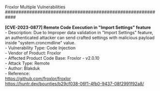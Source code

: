 Froxlor Multiple Vulnerabilities
############################################################<br />
<br />**[CVE-2023-0877] Remote Code Execution in "Import Settings" feature**
<br />- Description: Due to Improper data validation in "Import Settings" feature, an authenticated attacker can send crafted settings with malicious payload inside "system.croncmdline" value.
<br />- Vulnerability Type: Code Injection
<br />- Vendor of Product: Froxlor
<br />- Affected Product Code Base: Froxlor - v2.0.10
<br />- Attack Type: Remote
<br />- Author: Blakduk
<br />- Reference:
<br />https://github.com/froxlor/froxlor
<br />https://huntr.dev/bounties/b29cf038-06f1-4fb0-9437-08f2991f92a8/
